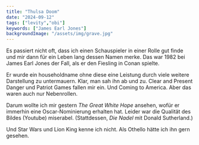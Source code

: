 ```yaml
---
title: "Thulsa Doom"
date: "2024-09-12"
tags: ["levity","obi"]
keywords: ["James Earl Jones"]
backgroundImage: "/assets/img/grave.jpg"
---
```

Es passiert nicht oft, dass ich einen Schauspieler in einer Rolle gut finde und mir dann für ein Leben lang dessen Namen merke. Das war 1982 bei James Earl Jones der Fall, als er den Fiesling in Conan spielte.

Er wurde ein householdname ohne diese eine Leistung durch viele weitere Darstellung zu untermauern. Klar, man sah ihn ab und zu. Clear and Present Danger und Patriot Games fallen mir ein. Und Coming to America. Aber das waren auch nur Nebenrollen.

Darum wollte ich mir gestern <i>The Great White Hope</i> ansehen, wofür er immerhin eine Oscar-Nominierung erhalten hat. Leider war die Qualität des Bildes (Youtube) miserabel. (Stattdessen, <i>Die Nadel</i> mit Donald Sutherland.)

Und Star Wars und Lion King kenne ich nicht. Als Othello hätte ich ihn gern gesehen.